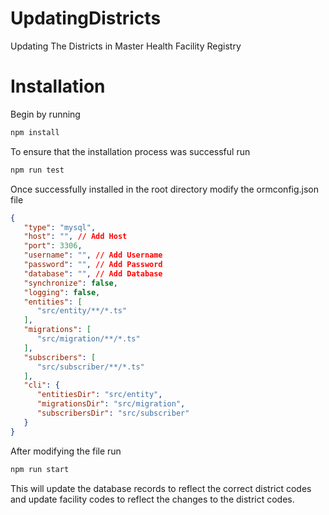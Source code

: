 # UpdatingDistricts
Updating The Districts in Master Health Facility Registry

# Installation
Begin by running
```bash
npm install
```

To ensure that the installation process was successful run
```bash
npm run test
```

Once successfully installed in the root directory modify the ormconfig.json file
```json
{
   "type": "mysql",
   "host": "", // Add Host
   "port": 3306,
   "username": "", // Add Username
   "password": "", // Add Password
   "database": "", // Add Database
   "synchronize": false,
   "logging": false,
   "entities": [
      "src/entity/**/*.ts"
   ],
   "migrations": [
      "src/migration/**/*.ts"
   ],
   "subscribers": [
      "src/subscriber/**/*.ts"
   ],
   "cli": {
      "entitiesDir": "src/entity",
      "migrationsDir": "src/migration",
      "subscribersDir": "src/subscriber"
   }
}
```

After modifying the file run
```bash
npm run start
```
This will update the database records to reflect the correct district codes and update facility codes to reflect the changes to the district codes.
